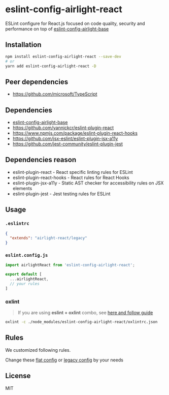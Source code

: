 # eslint-config-airlight-react

ESLint configure for React.js focused on code quality, security and performance on top of [eslint-config-airlight-base](../eslint-config-airlight-base)

## Installation

```bash
npm install eslint-config-airlight-react --save-dev
# or
yarn add eslint-config-airlight-react -D
```

## Peer dependencies

- <https://github.com/microsoft/TypeScript>

## Dependencies

- [eslint-config-airlight-base](../eslint-config-base)
- <https://github.com/yannickcr/eslint-plugin-react>
- <https://www.npmjs.com/package/eslint-plugin-react-hooks>
- <https://github.com/jsx-eslint/eslint-plugin-jsx-a11y>
- <https://github.com/jest-community/eslint-plugin-jest>

## Dependencies reason

- eslint-plugin-react - React specific linting rules for ESLint
- eslint-plugin-react-hooks - React rules for React Hooks
- eslint-plugin-jsx-a11y - Static AST checker for accessibility rules on JSX elements
- eslint-plugin-jest - Jest testing rules for ESLint

## Usage

### `.eslintrc`

```json
{
  "extends": "airlight-react/legacy"
}
```

### `eslint.config.js`

```js
import airlightReact from 'eslint-config-airlight-react';

export default [
  ...airlightReact,
  // your rules
]
```

### oxlint

> If you are using **eslint + oxlint** combo, see [here and follow guide](https://github.com/oxc-project/eslint-plugin-oxlint)

```bash
oxlint -c ./node_modules/eslint-config-airlight-react/oxlintrc.json
```

## Rules

We customized following rules.

Change these [flat config](../eslint-config-base/flat.cjs) or [legacy config](../eslint-config-base/legacy.cjs) by your needs

## License

MIT

